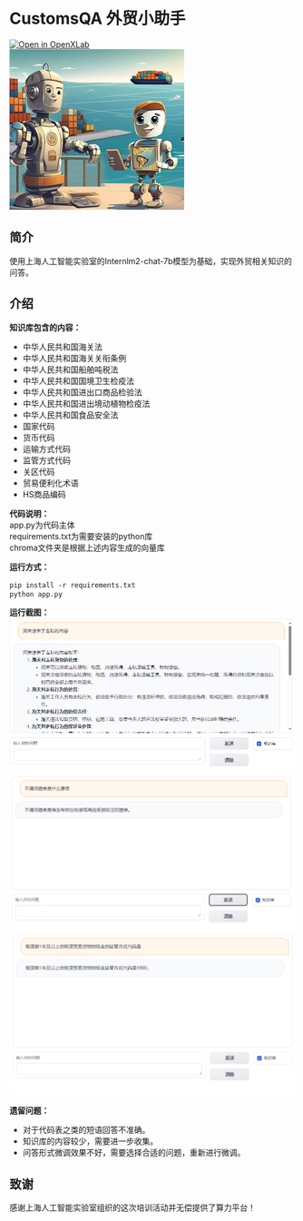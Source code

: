 # CustomsQA 外贸小助手
[![Open in OpenXLab](https://cdn-static.openxlab.org.cn/app-center/openxlab_app.svg)](https://openxlab.org.cn/apps/detail/peek/CustomsQA)  
![](assets/t1.png)  
## 简介  
使用上海人工智能实验室的Internlm2-chat-7b模型为基础，实现外贸相关知识的问答。
## 介绍
**知识库包含的内容：**  
- 中华人民共和国海关法
- 中华人民共和国海关关衔条例
- 中华人民共和国船舶吨税法
- 中华人民共和国国境卫生检疫法
- 中华人民共和国进出口商品检验法
- 中华人民共和国进出境动植物检疫法
- 中华人民共和国食品安全法
- 国家代码
- 货币代码
- 运输方式代码
- 监管方式代码
- 关区代码
- 贸易便利化术语
- HS商品编码  

**代码说明：**  
app.py为代码主体  
requirements.txt为需要安装的python库  
chroma文件夹是根据上述内容生成的向量库  

**运行方式：**

```
pip install -r requirements.txt
python app.py
```
**运行截图：**
![](assets/s1.png)  
![](assets/s2.png)  
![](assets/s3.png)  

**遗留问题：**
- 对于代码表之类的短语回答不准确。
- 知识库的内容较少，需要进一步收集。
- 问答形式微调效果不好，需要选择合适的问题，重新进行微调。

## 致谢

感谢上海人工智能实验室组织的这次培训活动并无偿提供了算力平台！

